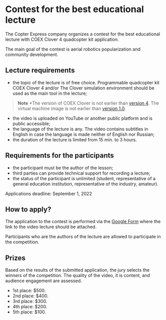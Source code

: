# Contest for the best educational lecture
The Copter Express company organizes a contest for the best educational lecture with COEX Clover 4 quadcopter kit application.

The main goal of the contest is aerial robotics popularization  and community development.
##  Lecture requirements
* the topic of the lecture is of free choice. Programmable quadcopter kit COEX Clover 4 and/or The Clover simulation environment should be used as the main tool in the lecture; 
> **Note** *The version of COEX Clover is not earlier than [version 4](https://clover.coex.tech/en/assemble_4.html). The virtual machine image is not earlier than [version 1.0](https://github.com/CopterExpress/clover_vm/releases/tag/v1.0). 
* the video is uploaded on YouTube or another public platform and is public accessible;
* the language of the lecture is any. The video contains subtitles in English in case  the language is made neither of English nor Russian;
* the duration of the lecture is limited from 15 min. to 3 hours.

## Requirements for the participants 
* the participant must be the author of the lesson;
* third parties can provide technical support for recording a lecture;
* the status of the participant is unlimited (student, representative of a general education institution, representative of the industry, amateur).

Applications deadline: September 1, 2022

## How to apply?
The application to the contest is performed via the [Google Form](https://docs.google.com/forms/d/e/1FAIpQLScE2kN5dO2OYNSM8hOYzOa5Qvh2uDdd9Fjx8OnL1W93bfEBgw/viewform) where the link to the video lecture should be attached.

Participants who are the authors of the lecture are allowed to participate in the competition.

## Prizes
Based on the results of the submitted application, the jury selects the winners of the competition. The quality of the video, it is content, and audience engagement are assessed. 

- 1st place: $500.
- 2nd place: $400.
- 3rd place: $300.
- 4th place: $200. 
- 5th place: $100. 

